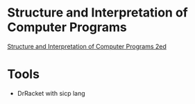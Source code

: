 # Structure and Interpretation of Computer Programs

[Structure and Interpretation of Computer Programs 2ed](https://sarabander.github.io/sicp/)

# Tools
* DrRacket with sicp lang